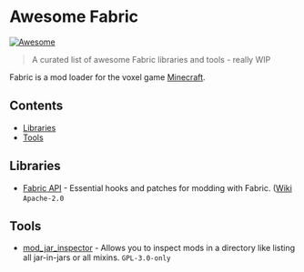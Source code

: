 # Awesome Fabric
[![Awesome](https://awesome.re/badge-flat.svg)](https://awesome.re)
> A curated list of awesome Fabric libraries and tools - really WIP

Fabric is a mod loader for the voxel game [Minecraft](https://en.wikipedia.org/wiki/Minecraft). 

## Contents

- [Libraries](#libraries)
- [Tools](#tools)

## Libraries

- [Fabric API](https://github.com/FabricMC/fabric) - Essential hooks and patches for modding with Fabric. ([Wiki](https://fabricmc.net/wiki) `Apache-2.0`

## Tools

- [mod_jar_inspector](https://github.com/comp500/mod_jar_inspector) - Allows you to inspect mods in a directory like listing all jar-in-jars or all mixins. `GPL-3.0-only`
